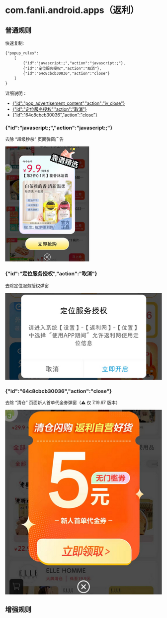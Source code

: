 # com.fanli.android.apps（返利）

## 普通规则

快速复制:
```
{"popup_rules":
    [
        {"id":"javascript:;","action":"javascript:;"},
        {"id":"定位服务授权","action":"取消"},
        {"id":"64c8cbcb30036","action":"close"}
    ]
}
```
详细说明：
- [{"id":"pop_advertisement_content","action":"iv_close"}](#idpop_advertisement_contentactioniv_close)
- [{"id":"定位服务授权","action":"取消"}](#id定位服务授权action取消)
- [{"id":"64c8cbcb30036","action":"close"}](#id64c8cbcb30036actionclose)

### {"id":"javascript:;","action":"javascript:;"}
去除 “超级秒杀” 页面弹窗广告

![](./assets/超级秒杀页面弹窗广告.jpg)

### {"id":"定位服务授权","action":"取消"}
去除定位服务授权弹窗

![](./assets/定位服务授权弹窗.jpg)

### {"id":"64c8cbcb30036","action":"close"}
去除 “清仓” 页面新人首单代金券弹窗（⚠ 仅 7.19.67 版本）

![](./assets/清仓页面新人首单代金券弹窗.jpg)

## 增强规则
